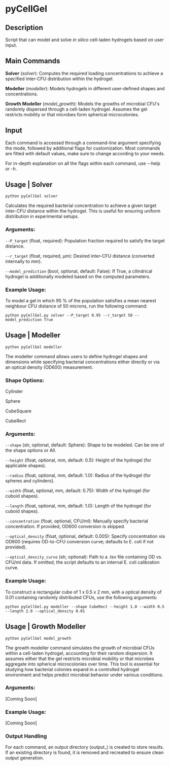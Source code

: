 # pyCellGel

## Description
Script that can model and solve _in silico_ cell-laden hydrogels based on user input.

## Main Commands
**Solver** (_solver_): Computes the required loading concentrations to achieve a specified inter-CFU distribution within the 
hydrogel.

**Modeller** (_modeller_): Models hydrogels in different user-defined shapes and concentrations.

**Growth Modeller** (_model_growth_): Models the growths of microbial CFU's randomly dispersed through a cell-laden hydrogel. Assumes the gel restricts mobility or that microbes form spherical microcolonies. 

## Input
Each command is accessed through a command-line argument specifying the mode, followed by additional flags for 
customization. Most commands are fitted with default values, make sure to change according to your needs. 

For in-depth explanation on all the flags within each command, use --help or -h. 

## Usage | Solver

`python pyCellGel solver`

Calculates the required bacterial concentration to achieve a given target inter-CFU distance within the hydrogel. This is useful for ensuring uniform distribution in experimental setups.

### Arguments:

`--P_target` (float, required): Population fraction required to satisfy the target distance.

`--r_target` (float, required, μm): Desired inter-CFU distance (converted internally to mm).

`--model_prediction` (bool, optional, default: False): If True, a cilindrical hydrogel is additionally modeled based on the computed parameters.

### Example Usage:

To model a gel in which 95 % of the population satisfies a mean nearest neighbour CFU distance of 50 microns, run the following command:

`python pyCellGel.py solver --P_target 0.95 --r_target 50 --model_prediction True`

## Usage | Modeller

`python pyCellGel modeller`

The modeller command allows users to define hydrogel shapes and dimensions while specifying bacterial concentrations either directly or via an optical density (OD600) measurement.

### Shape Options:

Cylinder

Sphere

CubeSquare

CubeRect

### Arguments:

`--shape` (str, optional, default: Sphere): Shape to be modeled. Can be one of the shape options or All.

`--height` (float, optional, mm, default: 0.5): Height of the hydrogel (for applicable shapes).

`--radius` (float, optional, mm, default: 1.0): Radius of the hydrogel (for spheres and cylinders).

`--width` (float, optional, mm, default: 0.75): Width of the hydrogel (for cuboid shapes).

`--length` (float, optional, mm, default: 1.0): Length of the hydrogel (for cuboid shapes).

`--concentration` (float, optional, CFU/ml): Manually specify bacterial concentration. If provided, OD600 conversion is skipped.

`--optical_density` (float, optional, default: 0.005): Specify concentration via OD600 (requires OD-to-CFU conversion curve; defaults to E. coli if not provided).

`--optical_density_curve` (str, optional): Path to a .tsv file containing OD vs. CFU/ml data. If omitted, the script defaults to an internal E. coli calibration curve.

### Example Usage:

To construct a rectangular cube of 1 x 0.5 x 2 mm, with a optical density of 0.01 containing randomly distributed CFUs, use the following arguments:

`python pyCellGel.py modeller --shape CubeRect --height 1.0 --width 0.5 --length 2.0 --optical_density 0.01`

## Usage | Growth Modeller

`python pyCellGel model_growth`

The growth modeller command simulates the growth of microbial CFUs within a cell-laden hydrogel, accounting for their random dispersion. It assumes either that the gel restricts microbial mobility or that microbes aggregate into spherical microcolonies over time. This tool is essential for studying how bacterial colonies expand in a controlled hydrogel environment and helps predict microbial behavior under various conditions.

### Arguments:

[Coming Soon]

### Example Usage:

[Coming Soon]

### Output Handling

For each command, an output directory (output_<command>) is created to store results. If an existing directory is found, it is removed and recreated to ensure clean output generation.


